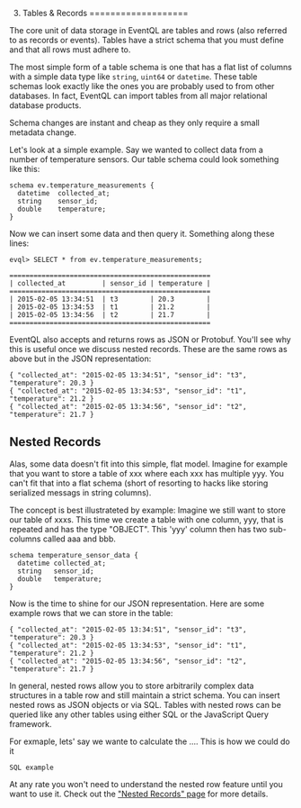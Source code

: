 3. Tables & Records
===================

The core unit of data storage in EventQL are tables and rows (also referred to
as records or events). Tables have a strict schema that you must define and that
all rows must adhere to.

The most simple form of a table schema is one that has a flat list of columns
with a simple data type like `string`, `uint64` or `datetime`. These table
schemas look exactly like the ones you are probably used to from other databases.
In fact, EventQL can import tables from all major relational database products.

Schema changes are instant and cheap as they only require a small metadata change.

Let's look at a simple example. Say we wanted to collect data
from a number of temperature sensors. Our table schema could look something like
this:

    schema ev.temperature_measurements {
      datetime  collected_at;
      string    sensor_id;
      double    temperature;
    }

Now we can insert some data and then query it. Something along these lines:

    evql> SELECT * from ev.temperature_measurements;

    ==================================================
    | collected_at         | sensor_id | temperature |
    ==================================================
    | 2015-02-05 13:34:51  | t3        | 20.3        |
    | 2015-02-05 13:34:53  | t1        | 21.2        |
    | 2015-02-05 13:34:56  | t2        | 21.7        |
    ==================================================


EventQL also accepts and returns rows as JSON or Protobuf. You'll see why
this is useful once we discuss nested records. These are the same rows as above
but in the JSON representation:

    { "collected_at": "2015-02-05 13:34:51", "sensor_id": "t3", "temperature": 20.3 }
    { "collected_at": "2015-02-05 13:34:53", "sensor_id": "t1", "temperature": 21.2 }
    { "collected_at": "2015-02-05 13:34:56", "sensor_id": "t2", "temperature": 21.7 }


## Nested Records

Alas, some data doesn't fit into this simple, flat model. Imagine for example that
you want to store a table of xxx where each xxx has multiple yyy. You can't fit
that into a flat schema (short of resorting to hacks like storing serialized
messags in string columns).

The concept is best illustrateted by example: Imagine we still want to store our
table of xxxs. This time we create a table with one column, yyy, that is repeated
and has the type "OBJECT". This 'yyy' column then has two sub-columns called
aaa and bbb.

    schema temperature_sensor_data {
      datetime collected_at;
      string   sensor_id;
      double   temperature;
    }

Now is the time to shine for our JSON representation. Here are some example
rows that we can store in the table:

    { "collected_at": "2015-02-05 13:34:51", "sensor_id": "t3", "temperature": 20.3 }
    { "collected_at": "2015-02-05 13:34:53", "sensor_id": "t1", "temperature": 21.2 }
    { "collected_at": "2015-02-05 13:34:56", "sensor_id": "t2", "temperature": 21.7 }

In general, nested rows allow you to store arbitrarily complex data structures
in a table row and still maintain a strict schema. You can insert nested rows as
JSON objects or via SQL. Tables with nested rows can be queried like any other
tables using either SQL or the JavaScript Query framework.

For exmaple, lets' say we wante to calculate the .... This is how we could do it

    SQL example

At any rate you won't need to understand the nested row feature until you want to
use it. Check out the ["Nested Records" page](/docs/sql/nested_records) for more details.


